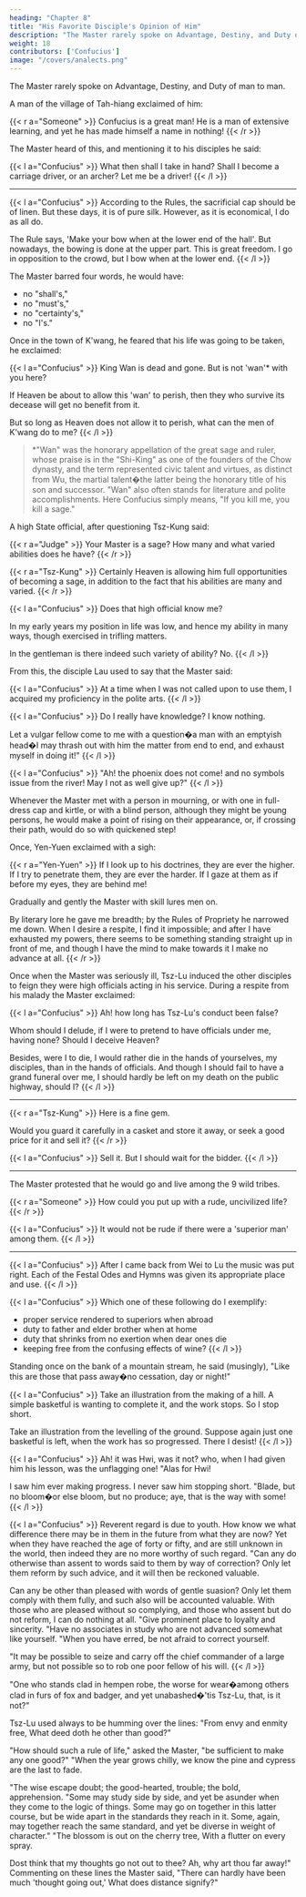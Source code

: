 ```yaml
---
heading: "Chapter 8"
title: "His Favorite Disciple's Opinion of Him"
description: "The Master rarely spoke on Advantage, Destiny, and Duty of man to man"
weight: 18
contributors: ['Confucius']
image: "/covers/analects.png"
---
```



The Master rarely spoke on Advantage, Destiny, and Duty of man to man.

A man of the village of Tah-hiang exclaimed of him:

{{< r a="Someone" >}}
Confucius is a great man! He is a man of extensive learning, and yet he has made himself a name in nothing! 
{{< /r >}}

The Master heard of this, and mentioning it to his disciples he said:

{{< l a="Confucius" >}}
What then shall I take in hand? Shall I become a carriage driver, or an archer? Let me be a driver!
{{< /l >}}

---

{{< l a="Confucius" >}}
According to the Rules, the sacrificial cap should be of linen. But these days, it is of pure silk. However, as it is economical, I do as all do.

The Rule says, 'Make your bow when at the lower end of the hall'. But nowadays, the bowing is done at the upper part. This is great freedom. I go in opposition to the crowd, but I bow when at the lower end.
{{< /l >}}


The Master barred four words, he would have:
- no "shall's," 
- no "must's," 
- no "certainty's," 
- no "I's." 


Once in the town of K'wang, he feared that his life was going to be taken, he exclaimed:

{{< l a="Confucius" >}}
King Wan is dead and gone. But is not 'wan'* with you here? 

If Heaven be about to allow this 'wan' to perish, then they who survive its decease will get no benefit from it. 

But so long as Heaven does not allow it to perish, what can the men of K'wang do to me?
{{< /l >}}

> *"Wan" was the honorary appellation of the great sage and ruler, whose praise is in the "Shi-King" as one of the founders of the Chow dynasty, and the term represented civic talent and virtues, as distinct from Wu, the martial talent�the latter being the honorary title of his son and successor. "Wan" also often stands for literature and polite accomplishments. Here Confucius simply means, "If you kill me, you kill a sage."


A high State official, after questioning Tsz-Kung said:

{{< r a="Judge" >}}
Your Master is a sage? How many and what varied abilities does he have?
{{< /r >}}

{{< r a="Tsz-Kung" >}}
Certainly Heaven is allowing him full opportunities of becoming a sage, in addition to the fact that his abilities are many and varied.
{{< /r >}}

{{< l a="Confucius" >}}
Does that high official know me? 

In my early years my position in life was low, and hence my ability in many ways, though exercised in trifling matters. 

In the gentleman is there indeed such variety of ability? No.
{{< /l >}}


From this, the disciple Lau used to say that the Master said: 


{{< l a="Confucius" >}}
At a time when I was not called upon to use them, I acquired my proficiency in the polite arts.
{{< /l >}}


{{< l a="Confucius" >}}
Do I really have knowledge? I know nothing. 

Let a vulgar fellow come to me with a question�a man with an emptyish head�I may thrash out with him the matter from end to end, and exhaust myself in doing it!" 
{{< /l >}}


{{< l a="Confucius" >}}
"Ah! the phoenix does not come! and no symbols issue from the river! May I not as well give up?"
{{< /l >}}


Whenever the Master met with a person in mourning, or with one in full-dress cap and kirtle, or with a blind person, although they might be young persons, he would make a point of rising on their appearance, or, if crossing their path, would do so with quickened step! 

Once, Yen-Yuen exclaimed with a sigh:

{{< r a="Yen-Yuen" >}}
If I look up to his doctrines, they are ever the higher. If I try to penetrate them, they are ever the harder. If I gaze at them as if before my eyes, they are behind me! 

Gradually and gently the Master with skill lures men on. 

By literary lore he gave me breadth; by the Rules of Propriety he narrowed me down. When I desire a respite, I find it impossible; and after I have exhausted my powers, there seems to be something standing straight up in front of me, and though I have the mind to make towards it I make no advance at all.
{{< /r >}}


Once when the Master was seriously ill, Tsz-Lu induced the other disciples to feign they were high officials acting in his service. During a respite from his malady the Master exclaimed:

{{< l a="Confucius" >}}
Ah! how long has Tsz-Lu's conduct been false? 

Whom should I delude, if I were to pretend to have officials under me, having none? Should I deceive Heaven? 

Besides, were I to die, I would rather die in the hands of yourselves, my disciples, than in the hands of officials. And though I should fail to have a grand funeral over me, I should hardly be left on my death on the public highway, should I?
{{< /l >}}


---

{{< r a="Tsz-Kung" >}}
Here is a fine gem. 

Would you guard it carefully in a casket and store it away, or seek a good price for it and sell it?
{{< /r >}}

{{< l a="Confucius" >}}
Sell it. But I should wait for the bidder. 
{{< /l >}}

---

The Master protested that he would go and live among the 9 wild tribes.

{{< r a="Someone" >}}
How could you put up with a rude, uncivilized life? 
{{< /r >}}

{{< l a="Confucius" >}}
It would not be rude if there were a 'superior man' among them.
{{< /l >}}

---


{{< l a="Confucius" >}}
After I came back from Wei to Lu the music was put right. Each of the Festal Odes and Hymns was given its appropriate place and use.
{{< /l >}}


{{< l a="Confucius" >}}
Which one of these following do I exemplify:
- proper service rendered to superiors when abroad
- duty to father and elder brother when at home
- duty that shrinks from no exertion when dear ones die
- keeping free from the confusing effects of wine?
{{< /l >}}

Standing once on the bank of a mountain stream, he said (musingly), "Like this are those that pass away�no cessation, day or night!" 

{{< l a="Confucius" >}}
Take an illustration from the making of a hill. A simple basketful is wanting to complete it, and the work stops. So I stop short. 

Take an illustration from the levelling of the ground. Suppose again just one basketful is left, when the work has so progressed. There I desist! 
{{< /l >}}

{{< l a="Confucius" >}}
Ah! it was Hwi, was it not? who, when I had given him his lesson, was the unflagging one! "Alas for Hwi! 

I saw him ever making progress. I never saw him stopping short. "Blade, but no bloom�or else bloom, but no produce; aye, that is the way with some! 
{{< /l >}}

{{< l a="Confucius" >}}
Reverent regard is due to youth. How know we what difference there may be in them in the future from what they are now? Yet when they have reached the age of forty or fifty, and are still unknown in the world, then indeed they are no more worthy of such regard. "Can any do otherwise than assent to words said to them by way of correction? Only let them reform by such advice, and it will then be reckoned valuable. 

Can any be other than pleased with words of gentle suasion? Only let them comply with them fully, and such also will be accounted valuable. With those who are pleased without so complying, and those who assent but do not reform, I can do nothing at all. "Give prominent place to loyalty and sincerity. "Have no associates in study who are not advanced somewhat like yourself. "When you have erred, be not afraid to correct yourself. 

"It may be possible to seize and carry off the chief commander of a large army, but not possible so to rob one poor fellow of his will. 
{{< /l >}}


"One who stands clad in hempen robe, the worse for wear�among others clad in furs of fox and badger, and yet unabashed�'tis Tsz-Lu, that, is it not?" 

Tsz-Lu used always to be humming over the lines: "From envy and enmity free, What deed doth he other than good?" 

"How should such a rule of life," asked the Master, "be sufficient to make any one good?" "When the year grows chilly, we know the pine and cypress are the last to fade. 

"The wise escape doubt; the good-hearted, trouble; the bold, apprehension. "Some may study side by side, and yet be asunder when they come to the logic of things. Some may go on together in this latter course, but be wide apart in the standards they reach in it. Some, again, may together reach the same standard, and yet be diverse in weight of character." "The blossom is out on the cherry tree, With a flutter on every spray. 

Dost think that my thoughts go not out to thee? Ah, why art thou far away!" Commenting on these lines the Master said, "There can hardly have been much 'thought going out,' What does distance signify?" 

